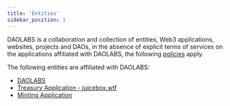 ```yaml
---
title: 'Entities'
sidebar_position: 1
---
```


DAOLABS is a collaboration and collection of entities, Web3 applications, websites, projects and DAOs, in the absence of explicit terms of services on the applications affiliated with DAOLABS, the following [policies](./README.md) apply.

The following entities are affiliated with DAOLABS:

- [DAOLABS](https://daolabs.wtf)
- [Treasury Application - juicebox.wtf](https://juicebox.wtf)
- [Minting Application](https://daolabs-nft-tooling.on.fleek.co/)
